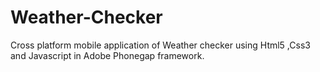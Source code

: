 # Weather-Checker
Cross platform mobile application of Weather checker using Html5 ,Css3 and Javascript in Adobe Phonegap framework.
